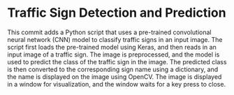 
# Traffic Sign Detection and Prediction 
This commit adds a Python script that uses a pre-trained convolutional neural network (CNN) model to classify traffic signs in an input image. The script first loads the pre-trained model using Keras, and then reads in an input image of a traffic sign. The image is preprocessed, and the model is used to predict the class of the traffic sign in the image. The predicted class is then converted to the corresponding sign name using a dictionary, and the name is displayed on the image using OpenCV. The image is displayed in a window for visualization, and the window waits for a key press to close.
